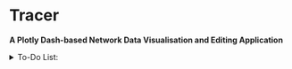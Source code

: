 # Tracer

**A Plotly Dash-based Network Data Visualisation and Editing Application**


<details>
<summary>To-Do List:</summary>

[ ] Add Date Editors for Edges, Nodes and Edge Types
[ ] Add Network Analysis Page
[ ]
[ ]
[ ]
[ ]

</details>
